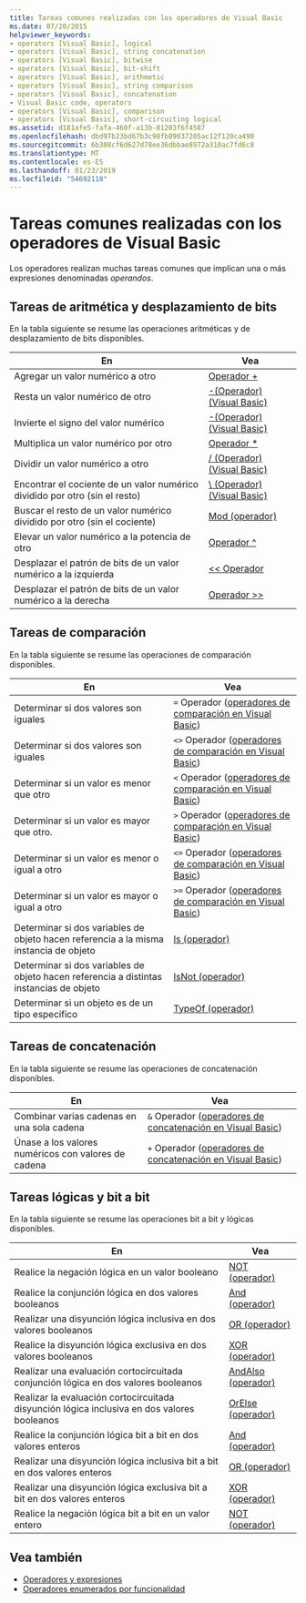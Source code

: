 ```yaml
---
title: Tareas comunes realizadas con los operadores de Visual Basic
ms.date: 07/20/2015
helpviewer_keywords:
- operators [Visual Basic], logical
- operators [Visual Basic], string concatenation
- operators [Visual Basic], bitwise
- operators [Visual Basic], bit-shift
- operators [Visual Basic], arithmetic
- operators [Visual Basic], string comparison
- operators [Visual Basic], concatenation
- Visual Basic code, operators
- operators [Visual Basic], comparison
- operators [Visual Basic], short-circuiting logical
ms.assetid: d181afe5-fafa-460f-a13b-81203f6f4587
ms.openlocfilehash: dbd97b23bd67b3c98fb89037205ac12f120ca490
ms.sourcegitcommit: 6b308cf6d627d78ee36dbbae8972a310ac7fd6c8
ms.translationtype: MT
ms.contentlocale: es-ES
ms.lasthandoff: 01/23/2019
ms.locfileid: "54692118"
---
```

# <a name="common-tasks-performed-with-visual-basic-operators"></a>Tareas comunes realizadas con los operadores de Visual Basic
Los operadores realizan muchas tareas comunes que implican una o más expresiones denominadas *operandos*.  
  
## <a name="arithmetic-and-bit-shift-tasks"></a>Tareas de aritmética y desplazamiento de bits  
 En la tabla siguiente se resume las operaciones aritméticas y de desplazamiento de bits disponibles.  
  
|En|Vea|  
|---|---|  
|Agregar un valor numérico a otro|[Operador +](../../../../visual-basic/language-reference/operators/addition-operator.md)|  
|Resta un valor numérico de otro|[-(Operador) (Visual Basic)](../../../../visual-basic/language-reference/operators/subtraction-operator.md)|  
|Invierte el signo del valor numérico|[-(Operador) (Visual Basic)](../../../../visual-basic/language-reference/operators/subtraction-operator.md)|  
|Multiplica un valor numérico por otro|[Operador *](../../../../visual-basic/language-reference/operators/multiplication-operator.md)|  
|Dividir un valor numérico a otro|[/ (Operador) (Visual Basic)](../../../../visual-basic/language-reference/operators/floating-point-division-operator.md)|  
|Encontrar el cociente de un valor numérico dividido por otro (sin el resto)|[\ (Operador) (Visual Basic)](../../../../visual-basic/language-reference/operators/integer-division-operator.md)|  
|Buscar el resto de un valor numérico dividido por otro (sin el cociente)|[Mod (operador)](../../../../visual-basic/language-reference/operators/mod-operator.md)|  
|Elevar un valor numérico a la potencia de otro|[Operador ^](../../../../visual-basic/language-reference/operators/exponentiation-operator.md)|  
|Desplazar el patrón de bits de un valor numérico a la izquierda|[<\< Operador](../../../../visual-basic/language-reference/operators/left-shift-operator.md)|  
|Desplazar el patrón de bits de un valor numérico a la derecha|[Operador >>](../../../../visual-basic/language-reference/operators/right-shift-operator.md)|  
  
## <a name="comparison-tasks"></a>Tareas de comparación  
 En la tabla siguiente se resume las operaciones de comparación disponibles.  
  
|En|Vea|  
|---|---|  
|Determinar si dos valores son iguales|`=` Operador ([operadores de comparación en Visual Basic](../../../../visual-basic/programming-guide/language-features/operators-and-expressions/comparison-operators.md))|  
|Determinar si dos valores son iguales|`<>` Operador ([operadores de comparación en Visual Basic](../../../../visual-basic/programming-guide/language-features/operators-and-expressions/comparison-operators.md))|  
|Determinar si un valor es menor que otro|`<` Operador ([operadores de comparación en Visual Basic](../../../../visual-basic/programming-guide/language-features/operators-and-expressions/comparison-operators.md))|  
|Determinar si un valor es mayor que otro.|`>` Operador ([operadores de comparación en Visual Basic](../../../../visual-basic/programming-guide/language-features/operators-and-expressions/comparison-operators.md))|  
|Determinar si un valor es menor o igual a otro|`<=` Operador ([operadores de comparación en Visual Basic](../../../../visual-basic/programming-guide/language-features/operators-and-expressions/comparison-operators.md))|  
|Determinar si un valor es mayor o igual a otro|`>=` Operador ([operadores de comparación en Visual Basic](../../../../visual-basic/programming-guide/language-features/operators-and-expressions/comparison-operators.md))|  
|Determinar si dos variables de objeto hacen referencia a la misma instancia de objeto|[Is (operador)](../../../../visual-basic/language-reference/operators/is-operator.md)|  
|Determinar si dos variables de objeto hacen referencia a distintas instancias de objeto|[IsNot (operador)](../../../../visual-basic/language-reference/operators/isnot-operator.md)|  
|Determinar si un objeto es de un tipo específico|[TypeOf (operador)](../../../../visual-basic/language-reference/operators/typeof-operator.md)|  
  
## <a name="concatenation-tasks"></a>Tareas de concatenación  
 En la tabla siguiente se resume las operaciones de concatenación disponibles.  
  
|En|Vea|  
|---|---|  
|Combinar varias cadenas en una sola cadena|`&` Operador ([operadores de concatenación en Visual Basic](../../../../visual-basic/programming-guide/language-features/operators-and-expressions/concatenation-operators.md))|  
|Únase a los valores numéricos con valores de cadena|`+` Operador ([operadores de concatenación en Visual Basic](../../../../visual-basic/programming-guide/language-features/operators-and-expressions/concatenation-operators.md))|  
  
## <a name="logical-and-bitwise-tasks"></a>Tareas lógicas y bit a bit  
 En la tabla siguiente se resume las operaciones bit a bit y lógicas disponibles.  
  
|En|Vea|  
|---|---|  
|Realice la negación lógica en un valor booleano|[NOT (operador)](../../../../visual-basic/language-reference/operators/not-operator.md)|  
|Realice la conjunción lógica en dos valores booleanos|[And (operador)](../../../../visual-basic/language-reference/operators/and-operator.md)|  
|Realizar una disyunción lógica inclusiva en dos valores booleanos|[OR (operador)](../../../../visual-basic/language-reference/operators/or-operator.md)|  
|Realice la disyunción lógica exclusiva en dos valores booleanos|[XOR (operador)](../../../../visual-basic/language-reference/operators/xor-operator.md)|  
|Realizar una evaluación cortocircuitada conjunción lógica en dos valores booleanos|[AndAlso (operador)](../../../../visual-basic/language-reference/operators/andalso-operator.md)|  
|Realizar la evaluación cortocircuitada disyunción lógica inclusiva en dos valores booleanos|[OrElse (operador)](../../../../visual-basic/language-reference/operators/orelse-operator.md)|  
|Realice la conjunción lógica bit a bit en dos valores enteros|[And (operador)](../../../../visual-basic/language-reference/operators/and-operator.md)|  
|Realizar una disyunción lógica inclusiva bit a bit en dos valores enteros|[OR (operador)](../../../../visual-basic/language-reference/operators/or-operator.md)|  
|Realizar una disyunción lógica exclusiva bit a bit en dos valores enteros|[XOR (operador)](../../../../visual-basic/language-reference/operators/xor-operator.md)|  
|Realice la negación lógica bit a bit en un valor entero|[NOT (operador)](../../../../visual-basic/language-reference/operators/not-operator.md)|  
  
## <a name="see-also"></a>Vea también
- [Operadores y expresiones](../../../../visual-basic/programming-guide/language-features/operators-and-expressions/index.md)
- [Operadores enumerados por funcionalidad](../../../../visual-basic/language-reference/operators/operators-listed-by-functionality.md)
